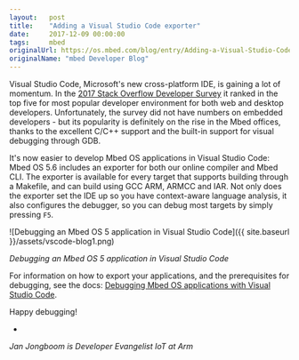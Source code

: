 ```yaml
---
layout:   post
title:    "Adding a Visual Studio Code exporter"
date:     2017-12-09 00:00:00
tags:     mbed
originalUrl: https://os.mbed.com/blog/entry/Adding-a-Visual-Studio-Code-exporter/
originalName: "mbed Developer Blog"
---
```


Visual Studio Code, Microsoft's new cross-platform IDE, is gaining a lot of momentum. In the [2017 Stack Overflow Developer Survey](https://stackoverflow.com/insights/survey/2017#technology-most-popular-developer-environments-by-occupation) it ranked in the top five for most popular developer environment for both web and desktop developers. Unfortunately, the survey did not have numbers on embedded developers - but its popularity is definitely on the rise in the Mbed offices, thanks to the excellent C/C++ support and the built-in support for visual debugging through GDB.

<!--more-->

It's now easier to develop Mbed OS applications in Visual Studio Code: Mbed OS 5.6 includes an exporter for both our online compiler and Mbed CLI. The exporter is available for every target that supports building through a Makefile, and can build using GCC ARM, ARMCC and IAR. Not only does the exporter set the IDE up so you have context-aware language analysis, it also configures the debugger, so you can debug most targets by simply pressing `F5`.

![Debugging an Mbed OS 5 application in Visual Studio Code]({{ site.baseurl }}/assets/vscode-blog1.png)

_Debugging an Mbed OS 5 application in Visual Studio Code_

For information on how to export your applications, and the prerequisites for debugging, see the docs: [Debugging Mbed OS applications with Visual Studio Code](https://os.mbed.com/docs/v5.6/tutorials/visual-studio-code.html).

Happy debugging!

-

_Jan Jongboom is Developer Evangelist IoT at Arm_